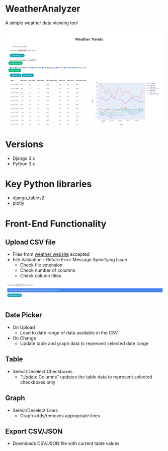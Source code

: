 # WeatherAnalyzer
A simple weather data viewing tool

![Preview](media/demo_preview.png)

# Versions
* Django 3.x
* Python 3.x

# Key Python libraries
* django_tables2
* plotly

# Front-End Functionality
## Upload CSV file
* Files from [weather website](https://climate.weather.gc.ca/climate_data/daily_data_e.html?StationID=51459) accepted
* File Validation - Return Error Message Specifying Issue
  * Check file extension
  * Check number of columns
  * Check column titles

![Preview](media/sample_error.png)
  
## Date Picker
* On Upload
  * Load to date range of data available in the CSV
* On Change
  * Update table and graph data to represent selected date range
  
## Table
* Select/Deselect Checkboxes
  * "Update Columns" updates the table data to represent selected checkboxes only

## Graph
* Select/Deselect Lines
  * Graph adds/removes appropriate lines
  
## Export CSV/JSON
* Downloads CSV/JSON file with current table values
